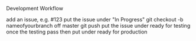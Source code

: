 Development Workflow

add an issue, e.g. #123 
put the issue under "In Progress"
git checkout -b nameofyourbranch off master
git push
put the issue under ready for testing
once the testing pass then put under ready for production
